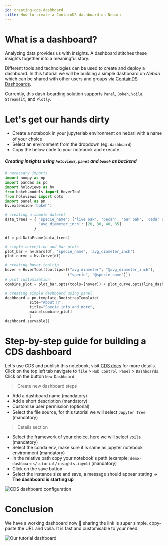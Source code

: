 ```yaml
---
id: creating-cds-dashboard
title: How to create a ContainDS dashboard on Nebari
---
```


# What is a dashboard?

Analyzing data provides us with insights. A dashboard stitches these insights together into a meaningful story.

Different tools and technologies can be used to create and deploy a dashboard. In this tutorial
we will be building a simple dashboard on _Nebari_ which can be shared with other users and groups via
[ContainDS Dashboards](https://cdsdashboards.readthedocs.io/en/stable/).

Currently, this dash-boarding solution supports `Panel`, `Bokeh`, `Voila`, `Streamlit`, and `Plotly`.

# Let's get our hands dirty

- Create a notebook in your jupyterlab environment on nebari with a name of your choice
- Select an environment from the dropdown (eg: `dashboard`)
- Copy the below code to your notebook and execute.

##### Creating insights using `holoviews`, `panel` and `bokeh` as backend

```python
# necessary imports
import numpy as np
import pandas as pd
import holoviews as hv
from bokeh.models import HoverTool
from holoviews import opts
import panel as pn
hv.extension('bokeh')

# creating a sample dataset
data_trees = { 'specie_name': ['live oak', 'pecan', 'bur oak', 'cedar elm'],
               'avg_diameter_inch': [20, 30, 40, 35]
             }

df = pd.DataFrame(data_trees)

# simple curve/line and bar plots
plot_bar = hv.Bars(df, 'specie_name', 'avg_diameter_inch')
plot_curve = hv.Curve(df)

# creating hover tooltip
hover = HoverTool(tooltips=[("avg diameter", "@avg_diameter_inch"),
                            ("specie", "@specie_name")])
# plot customization
combine_plot = plot_bar.opts(tools=[hover]) + plot_curve.opts(line_dash='dashed')

# creating simple dashboard using panel
dashboard = pn.template.BootstrapTemplate(
           site="About 🌳",
           title="Specie info and more",
           main=[combine_plot]
           )
dashboard.servable()
```

# Step-by-step guide for building a CDS dashboard

Let's use CDS and publish this notebook, visit [CDS docs](https://cdsdashboards.readthedocs.io/en/stable/) for more details.
Click on the top left tab navigate to `file` > `Hub Control Panel` > `Dashboards`. Click on the button `New Dashboard`.

> Create new dashboard steps

- Add a dashboard name (mandatory)
- Add a short description (mandatory)
- Customise user permission (optional)
- Select the file source, for this tutorial we will select `Jupyter Tree` (mandatory)

> Details section

- Select the framework of your choice, here we will select `voila` (mandatory)
- Select the conda env, make sure it is same as jupyter notebook environment (mandatory)
- In the relative path copy your notebook's path (example: `demo-dashboards/tutorial/insights.ipynb`) (mandatory)
- Click on the save button
- Select the instance size and save, a message should appear stating -> **The dashboard is starting up**

![CDS dashboard configuration](/img/cds_details.png)

# Conclusion

We have a working dashboard now 🎉 sharing the link is super simple, copy-paste the URL and voilà.
It is fast and customisable to your need.

![Our tutorial dashboard](/img/dashboard.png)
